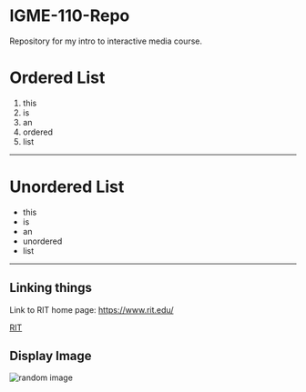 # IGME-110-Repo
Repository for my intro to interactive media course.

# Ordered List 
1. this
2. is
3. an
4. ordered
5. list

---

# Unordered List
- this
- is
- an
- unordered
- list

---

## Linking things
Link to RIT home page: https://www.rit.edu/

[RIT](https://www.rit.edu/)

## Display Image
![random image](https://www.google.com/imgres?q=image&imgurl=https%3A%2F%2Fimages.ctfassets.net%2Fhrltx12pl8hq%2F28ECAQiPJZ78hxatLTa7Ts%2F2f695d869736ae3b0de3e56ceaca3958%2Ffree-nature-images.jpg%3Ffit%3Dfill%26w%3D1200%26h%3D630&imgrefurl=https%3A%2F%2Fwww.shutterstock.com%2Fdiscover%2Ffree-nature-images&docid=uEeA4F2Pf5UbvM&tbnid=cVgA8oYynNpqQM&vet=12ahUKEwi-xuCxo-OPAxUumokEHcERK8sQM3oECBUQAA..i&w=1200&h=630&hcb=2&ved=2ahUKEwi-xuCxo-OPAxUumokEHcERK8sQM3oECBUQAA)
